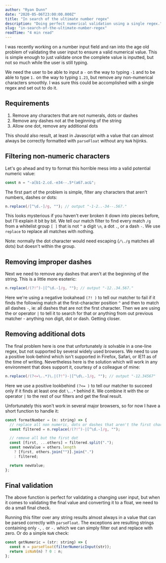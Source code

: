 ```yaml
---
author: "Ryan Dunn"
date: "2020-05-06T23:00:00.000Z"
title: "In search of the ultimate number regex"
description: "Doing perfect numerical validation using a single regex."
slug: "in-search-of-the-ultimate-number-regex"
readTime: "4 min read"
---
```


I was recently working on a number input field and ran into the age old problem of validating the user input to ensure a valid numerical value. This is simple enough to just validate once the complete value is inputted, but not so much while the user is still typing.

We need the user to be able to input a `-` on the way to typing `-1` and to be able to type `1.` on the way to typing `1.23`, but remove any non-numerical characters smoothly. I was sure this could be accomplished with a single regex and set out to do it.

## Requirements

1. Remove any characters that are not numerals, dots or dashes
2. Remove any dashes not at the beginning of the string
3. Allow one dot, remove any additional dots

This should also result, at least in Javascript with a value that can almost always be correctly formatted with `parseFloat` without any `NaN` hijinks.

## Filtering non-numeric characters

Let's go ahead and try to format this horrible mess into a valid potential numeric value:

```javascript
const n = "-a[b1-2.cd.-e34--.5*(a67.ac&";
```

The first part of the problem is simple, filter any characters that aren't numbers, dashes or dots:

```javascript
n.replace(/[^\d.-]/g, ""); // output "-1-2..-34--.567."
```

This looks mysterious if you haven't ever broken it down into pieces before, but I'll explain it bit by bit. We tell our match filter to find every match `/g` from a whitelist group `[ ]` that is not `^` a digit `\n`, a dot `.`, or a dash `-`. We use `replace` to replace all matches with nothing.

Note: normally the dot character would need escaping (`/\./g` matches all dots) but doesn't within the group.

## Removing improper dashes

Next we need to remove any dashes that aren't at the beginning of the string. This is a little more esoteric:

```javascript
n.replace(/(?!^)-|[^\d.-]/g, ""); // output "-12..34.567."
```

Here we're using a negative lookahead `(?! )` to tell our matcher to fail if it finds the following match at the first-character position `^` and then to match all dashes `-`, ie: all dashes that are not the first character. Then we are using the or operator `|` to tell it to search for that or anything from out previous matcher - anything non digit, dot or dash. Getting closer.

## Removing additional dots

The final problem here is one that unfortunately _is_ solvable in a one-line regex, but not supported by several widely used browsers. We need to use a positive look-behind which isn't supported in Firefox, Safari, or IE11 as of the time of writing. Nevertheless here is the solution which will work in any environment that does support it, courtesy of a colleague of mine:

```javascript
n.replace(/(?<=\..*)\.|(?!^)-|[^\d\.-]/g, ""); // output "-12.34567"
```

Here we use a positive lookbehind `(?<= )` to tell our matcher to succeed only if it finds at least one dot `\..*` behind it. We combine it with the or operator `|` to the rest of our filters and get the final result.

Unfortunately this won't work in several major browsers, so for now I have a short function to handle it:

```javascript
const formatNumber = (n: string) => {
  // replace all non numeric, dots or dashes that aren't the first char
  const filtered = n.replace(/(?!^)-|[^\d.-]/g, "");

  // remove all but the first dot
  const [first, ...others] = filtered.split(".");
  const newValue = others.length
    ? [first, others.join("")].join(".")
    : filtered;

  return newValue;
};
```

## Final validation

The above function is perfect for validating a changing user input, but when it comes to validating the final value and converting it to a float, we need to do a small final check.

Running this filter over any string results almost always in a value that can be parsed correctly with `parseFloat`. The exceptions are resulting strings containing only `-`, `.` or `-.` which we can simply filter out and replace with zero. Or do a simple `NaN` check:

```javascript
const getNumeric = (str: string) => {
  const n = parseFloat(filterNumericInput(str));
  return isNaN(n) ? 0 : n;
};
```
